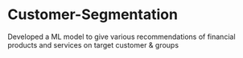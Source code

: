 # Customer-Segmentation
Developed a ML model to give various recommendations of financial products and services on target customer &amp; groups
